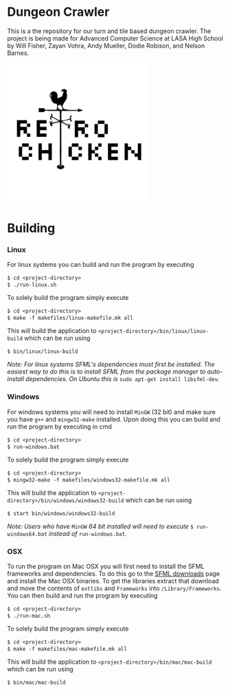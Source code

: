 # Dungeon Crawler

This is a the repository for our turn and tile based dungeon crawler. The project is being made for Advanced Computer Science at LASA High School by Will Fisher, Zayan Vohra, Andy Mueller, Dodie Robison, and Nelson Barnes.

![Retro Chicken](resources/rclogo.PNG)

# Building
### Linux ###
For linux systems you can build and run the program by executing
```
$ cd <project-directory>
$ ./run-linux.sh
```
To solely build the program simply execute
```
$ cd <project-directory>
$ make -f makefiles/linux-makefile.mk all
```
This will build the application to `<project-directory>/bin/linux/linux-build` which can be run using
```
$ bin/linux/linux-build
```
*Note: For linux systems SFML's dependencies must first be installed. The easiest way to do this is to install SFML from the package manager to auto-install dependencies. On Ubuntu this is* `sudo apt-get install libsfml-dev`*.*

### Windows ###
For windows systems you will need to install `MinGW` (32 bit) and make sure you have `g++` and `mingw32-make` installed. Upon doing this you can build and run the program by executing in cmd
```
$ cd <project-directory>
$ run-windows.bat
```
To solely build the program simply execute
```
$ cd <project-directory>
$ mingw32-make -f makefiles/windows32-makefile.mk all
```
This will build the application to `<project-directory>/bin/windows/windows32-build` which can be run using
```
$ start bin/windows/windows32-build
```
*Note: Users who have* `MinGW` *64 bit installed will need to execute* `$ run-windows64.bat` *instead of* `run-windows.bat`*.*

### OSX ###
To run the program on Mac OSX you will first need to install the SFML frameworks and dependencies. To do this go to the [SFML downloads](https://www.sfml-dev.org/download.php) page and install the Mac OSX binaries. To get the libraries extract that download and move the contents of `extlibs` and `Frameworks` into `/Library/Frameworks`. You can then build and run the program by executing
```
$ cd <project-directory>
$ ./run-mac.sh
```
To solely build the program simply execute
```
$ cd <project-directory>
$ make -f makefiles/mac-makefile.mk all
```
This will build the application to `<project-directory>/bin/mac/mac-build` which can be run using
```
$ bin/mac/mac-build
```
